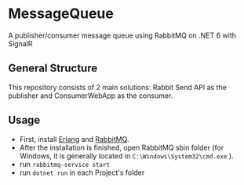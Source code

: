 # MessageQueue
A publisher/consumer message queue using RabbitMQ on .NET 6 with SignalR

## General Structure
This repository consists of 2 main solutions: Rabbit Send API as the publisher and ConsumerWebApp as the consumer.

## Usage
- First, install [Erlang](https://www.rabbitmq.com/which-erlang.html) and [RabbitMQ](https://www.rabbitmq.com/install-windows.html). 
- After the installation is finished, open RabbitMQ sbin folder (for Windows, it is generally located in `C:\Windows\System32\cmd.exe` ).
- run `rabbitmq-service start`
- run `dotnet run` in each Project's folder